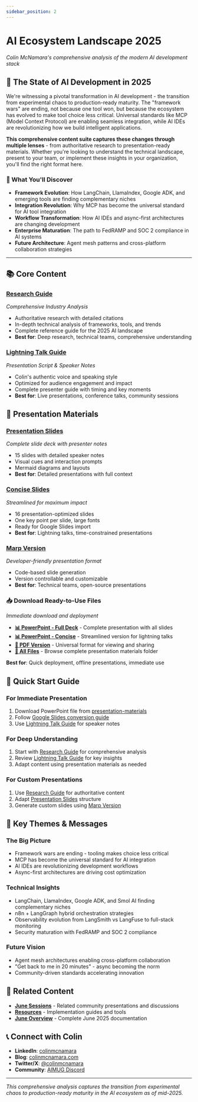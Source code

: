 ```yaml
---
sidebar_position: 2
---
```


# AI Ecosystem Landscape 2025

*Colin McNamara's comprehensive analysis of the modern AI development stack*

## 🌟 **The State of AI Development in 2025**

We're witnessing a pivotal transformation in AI development - the transition from experimental chaos to production-ready maturity. The "framework wars" are ending, not because one tool won, but because the ecosystem has evolved to make tool choice less critical. Universal standards like MCP (Model Context Protocol) are enabling seamless integration, while AI IDEs are revolutionizing how we build intelligent applications.

**This comprehensive content suite captures these changes through multiple lenses** - from authoritative research to presentation-ready materials. Whether you're looking to understand the technical landscape, present to your team, or implement these insights in your organization, you'll find the right format here.

### **🎯 What You'll Discover**

- **Framework Evolution**: How LangChain, LlamaIndex, Google ADK, and emerging tools are finding complementary niches
- **Integration Revolution**: Why MCP has become the universal standard for AI tool integration
- **Workflow Transformation**: How AI IDEs and async-first architectures are changing development
- **Enterprise Maturation**: The path to FedRAMP and SOC 2 compliance in AI systems
- **Future Architecture**: Agent mesh patterns and cross-platform collaboration strategies

---

## 📚 **Core Content**

### **[Research Guide](./research-guide.md)** 
*Comprehensive Industry Analysis*
- Authoritative research with detailed citations
- In-depth technical analysis of frameworks, tools, and trends
- Complete reference guide for the 2025 AI landscape
- **Best for**: Deep research, technical teams, comprehensive understanding

### **[Lightning Talk Guide](./lightning-talk-guide.md)**
*Presentation Script & Speaker Notes*
- Colin's authentic voice and speaking style
- Optimized for audience engagement and impact
- Complete presenter guide with timing and key moments
- **Best for**: Live presentations, conference talks, community sessions

## 🎯 **Presentation Materials**

### **[Presentation Slides](./ai-ecosystem-presentation-slides.md)**
*Complete slide deck with presenter notes*
- 15 slides with detailed speaker notes
- Visual cues and interaction prompts
- Mermaid diagrams and layouts
- **Best for**: Detailed presentations with full context

### **[Concise Slides](./ai-ecosystem-slides-concise.md)**
*Streamlined for maximum impact*
- 16 presentation-optimized slides
- One key point per slide, large fonts
- Ready for Google Slides import
- **Best for**: Lightning talks, time-constrained presentations

### **[Marp Version](./ai-ecosystem-slides-marp.md)**
*Developer-friendly presentation format*
- Code-based slide generation
- Version controllable and customizable
- **Best for**: Technical teams, open-source presentations

### **📥 Download Ready-to-Use Files**
*Immediate download and deployment*

- **[📊 PowerPoint - Full Deck](./presentation-materials/ai-ecosystem-slides.pptx)** - Complete presentation with all slides
- **[📊 PowerPoint - Concise](./presentation-materials/ai-ecosystem-slides-concise.pptx)** - Streamlined version for lightning talks
- **[📄 PDF Version](./presentation-materials/ai-ecosystem-slides.pdf)** - Universal format for viewing and sharing
- **[📁 All Files](./presentation-materials/)** - Browse complete presentation materials folder

**Best for**: Quick deployment, offline presentations, immediate use

## 🚀 **Quick Start Guide**

### **For Immediate Presentation**
1. Download PowerPoint file from [presentation-materials](./presentation-materials/)
2. Follow [Google Slides conversion guide](../resources/google-slides-conversion-guide.md)
3. Use [Lightning Talk Guide](./lightning-talk-guide.md) for speaker notes

### **For Deep Understanding**
1. Start with [Research Guide](./research-guide.md) for comprehensive analysis
2. Review [Lightning Talk Guide](./lightning-talk-guide.md) for key insights
3. Adapt content using presentation materials as needed

### **For Custom Presentations**
1. Use [Research Guide](./research-guide.md) for authoritative content
2. Adapt [Presentation Slides](./ai-ecosystem-presentation-slides.md) structure
3. Generate custom slides using [Marp Version](./ai-ecosystem-slides-marp.md)

## 🎤 **Key Themes & Messages**

### **The Big Picture**
- Framework wars are ending - tooling makes choice less critical
- MCP has become the universal standard for AI integration
- AI IDEs are revolutionizing development workflows
- Async-first architectures are driving cost optimization

### **Technical Insights**
- LangChain, LlamaIndex, Google ADK, and Smol AI finding complementary niches
- n8n + LangGraph hybrid orchestration strategies
- Observability evolution from LangSmith vs LangFuse to full-stack monitoring
- Security maturation with FedRAMP and SOC 2 compliance

### **Future Vision**
- Agent mesh architectures enabling cross-platform collaboration
- "Get back to me in 20 minutes" - async becoming the norm
- Community-driven standards accelerating innovation

## 🔗 **Related Content**

- **[June Sessions](../sessions/)** - Related community presentations and discussions
- **[Resources](../resources/)** - Implementation guides and tools
- **[June Overview](../index.md)** - Complete June 2025 documentation

## 📞 **Connect with Colin**

- **LinkedIn**: [colinmcnamara](https://www.linkedin.com/in/colinmcnamara/)
- **Blog**: [colinmcnamara.com](https://colinmcnamara.com)
- **Twitter/X**: [@colinmcnamara](https://x.com/colinmcnamara)
- **Community**: [AIMUG Discord](https://discord.gg/JzWgadPFQd)

---

*This comprehensive analysis captures the transition from experimental chaos to production-ready maturity in the AI ecosystem as of mid-2025.*
